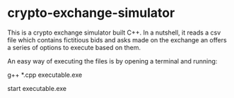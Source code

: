 # crypto-exchange-simulator

This is a crypto exchange simulator built C++. In a nutshell, it reads a csv file which contains fictitious bids and asks made on the exchange an offers a series of options to execute based on them. 

An easy way of executing the files is by opening a terminal and running:

g++ *.cpp executable.exe

start executable.exe

